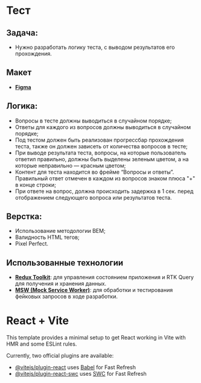 # Тест

## Задача:
- Нужно разработать логику теста, с выводом результатов его прохождения.

## Макет
- **[Figma](https://www.figma.com/design/RDAtzvSrxInNfo8Ch6lbwz/div.test_task.frontend?node-id=0%3A1&t=Qc5aVUDkZmubI4YX-1)**

## Логика:
- Вопросы в тесте должны выводиться в случайном порядке;
- Ответы для каждого из вопросов должны выводиться в случайном порядке;
- Под тестом должен быть реализован прогрессбар прохождения теста, также он должен зависеть от количества вопросов в тесте;
- При выводе результата теста, вопросы, на которые пользователь ответил правильно, должны быть выделены зеленым цветом, а на которые неправильно — красным цветом;
- Контент для теста находится во фрейме “Вопросы и ответы”. Правильный ответ отмечен в каждом из вопросов знаком плюса "+" в конце строки;
- При ответе на вопрос, должна происходить задержка в 1 сек. перед отображением следующего вопроса или результатов теста.

## Верстка:
- Использование методологии BEM;
- Валидность HTML тегов;
- Pixel Perfect.

## Использованные технологии
- **[Redux Toolkit](https://redux-toolkit.js.org/)**: для управления состоянием приложения и RTK Query для получения и хранения данных.
- **[MSW (Mock Service Worker)](https://mswjs.io/)**: для обработки и тестирования фейковых запросов в ходе разработки.

# React + Vite

This template provides a minimal setup to get React working in Vite with HMR and some ESLint rules.

Currently, two official plugins are available:

- [@vitejs/plugin-react](https://github.com/vitejs/vite-plugin-react/blob/main/packages/plugin-react/README.md) uses [Babel](https://babeljs.io/) for Fast Refresh
- [@vitejs/plugin-react-swc](https://github.com/vitejs/vite-plugin-react-swc) uses [SWC](https://swc.rs/) for Fast Refresh

